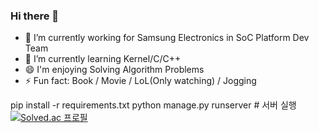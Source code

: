 ### Hi there 👋

- 🔭 I’m currently working for Samsung Electronics in SoC Platform Dev Team
- 🌱 I’m currently learning Kernel/C/C++
- 😄 I'm enjoying Solving Algorithm Problems
- ⚡ Fun fact: Book / Movie / LoL(Only watching) / Jogging

pip install -r requirements.txt
python manage.py runserver # 서버 실행
[![Solved.ac
프로필](http://mazassumnida.wtf/api/v2/generate_badge?boj=jhi1432)](https://solved.ac/jhi1432)
<!--
**hwiilj/Hwiilj** is a ✨ _special_ ✨ repository because its `README.md` (this file) appears on your GitHub profile.

Here are some ideas to get you started:


- 💬 Ask me about ...
- 📫 How to reach me: ...
- 😄 Pronouns: ...
- ⚡ Fun fact: ...
-->

